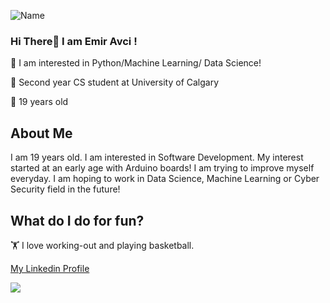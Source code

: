 ![Name](https://user-images.githubusercontent.com/53044008/114941969-85894100-9e4c-11eb-9528-4139bab5ff1d.png)
### Hi There👋 I am Emir Avci !
🔭 I am interested in Python/Machine Learning/ Data Science!

🏫 Second year CS student at University of Calgary

🔑 19 years old

## About Me

I am 19 years old. I am interested in Software Development. My interest started at an early age with Arduino boards! I am trying to improve myself everyday.
I am hoping to work in Data Science, Machine Learning or Cyber Security field in the future!

## What do I do for fun?

🏋️ I love working-out and playing basketball. 

[My Linkedin Profile](https://www.linkedin.com/in/selcukemiravci/)

![](https://komarev.com/ghpvc/?username=emiravc)

<!-- [🇱​🇮​🇳​🇰​🇪​🇩​🇮​🇳​](https://www.linkedin.com/in/selcukemiravci/) ● [🇮​🇳​🇸​🇹​🇦​🇬​🇷​🇦​🇲​](https://www.instagram.com/emr_avc/) ●  ● [🇸​🇵​🇴​🇹​🇮​🇫​🇾​](https://open.spotify.com/user/emr_avc?si=4e19a5616e544486) -->

<!--

